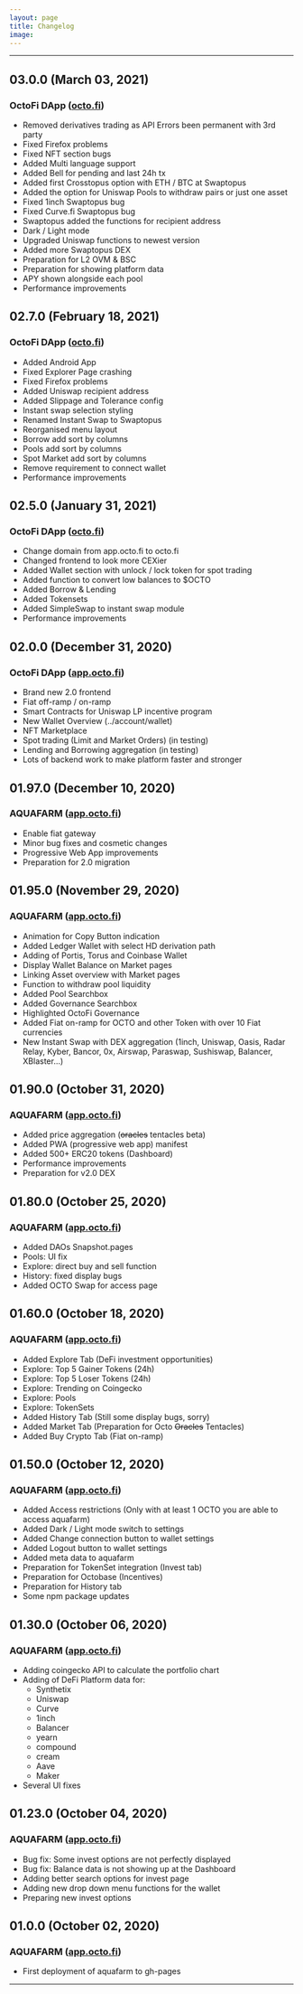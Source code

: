 ```yaml
---
layout: page
title: Changelog
image:
---
```


***

## 03.0.0 (March 03, 2021)
### OctoFi DApp ([octo.fi](https://octo.fi))
- Removed derivatives trading as API Errors been permanent with 3rd party
- Fixed Firefox problems 
- Fixed NFT section bugs
- Added Multi language support 
- Added Bell for pending and last 24h tx
- Added first Crosstopus option with ETH / BTC at Swaptopus
- Added the option for Uniswap Pools to withdraw pairs or just one asset 
- Fixed 1inch Swaptopus bug
- Fixed Curve.fi Swaptopus bug
- Swaptopus added the functions for recipient address
- Dark / Light mode
- Upgraded Uniswap functions to newest version
- Added more Swaptopus DEX
- Preparation for L2 OVM & BSC
- Preparation for showing platform data
- APY shown alongside each pool
- Performance improvements 

## 02.7.0 (February 18, 2021)
### OctoFi DApp ([octo.fi](https://octo.fi))
- Added Android App 
- Fixed Explorer Page crashing
- Fixed Firefox problems 
- Added Uniswap recipient address
- Added Slippage and Tolerance config
- Instant swap selection styling
- Renamed Instant Swap to Swaptopus
- Reorganised menu layout
- Borrow add sort by columns
- Pools add sort by columns
- Spot Market add sort by columns
- Remove requirement to connect wallet
- Performance improvements 

## 02.5.0 (January 31, 2021)
### OctoFi DApp ([octo.fi](https://octo.fi))
- Change domain from app.octo.fi to octo.fi
- Changed frontend to look more CEXier
- Added Wallet section with unlock / lock token for spot trading
- Added function to convert low balances to $OCTO
- Added Borrow & Lending 
- Added Tokensets
- Added SimpleSwap to instant swap module
- Performance improvements 

## 02.0.0 (December 31, 2020)
### OctoFi DApp ([app.octo.fi](https://app.octo.fi))
- Brand new 2.0 frontend
- Fiat off-ramp / on-ramp
- Smart Contracts for Uniswap LP incentive program
- New Wallet Overview (../account/wallet)
- NFT Marketplace
- Spot trading (Limit and Market Orders) (in testing)
- Lending and Borrowing aggregation (in testing)
- Lots of backend work to make platform faster and stronger

## 01.97.0 (December 10, 2020)
### AQUAFARM ([app.octo.fi](https://app.octo.fi))
- Enable fiat gateway
- Minor bug fixes and cosmetic changes
- Progressive Web App improvements
- Preparation for 2.0 migration

## 01.95.0 (November 29, 2020)
### AQUAFARM ([app.octo.fi](https://app.octo.fi))
- Animation for Copy Button indication
- Added Ledger Wallet with select HD derivation path
- Adding of Portis, Torus and Coinbase Wallet 
- Display Wallet Balance on Market pages
- Linking Asset overview with Market pages
- Function to withdraw pool liquidity 
- Added Pool Searchbox
- Added Governance Searchbox
- Highlighted OctoFi Governance 
- Added Fiat on-ramp for OCTO and other Token with over 10 Fiat currencies 
- New Instant Swap with DEX aggregation (1inch, Uniswap, Oasis, Radar Relay, Kyber, Bancor, 0x, Airswap, Paraswap, Sushiswap, Balancer, XBlaster…)

## 01.90.0 (October 31, 2020)
### AQUAFARM ([app.octo.fi](https://app.octo.fi))
- Added price aggregation (<s>oracles</s> tentacles beta)
- Added PWA (progressive web app) manifest
- Added 500+ ERC20 tokens (Dashboard)
- Performance improvements 
- Preparation for v2.0 DEX

## 01.80.0 (October 25, 2020)
### AQUAFARM ([app.octo.fi](https://app.octo.fi))
- Added DAOs Snapshot.pages
- Pools: UI fix
- Explore: direct buy and sell function 
- History: fixed display bugs
- Added OCTO Swap for access page 

## 01.60.0 (October 18, 2020)
### AQUAFARM ([app.octo.fi](https://app.octo.fi))
- Added Explore Tab (DeFi investment opportunities)
- Explore: Top 5 Gainer Tokens (24h)
- Explore: Top 5 Loser Tokens (24h)
- Explore: Trending on Coingecko
- Explore: Pools
- Explore: TokenSets
- Added History Tab (Still some display bugs, sorry)
- Added Market Tab (Preparation for Octo <s>Oracles</s> Tentacles)
- Added Buy Crypto Tab (Fiat on-ramp)

## 01.50.0 (October 12, 2020)
### AQUAFARM ([app.octo.fi](https://app.octo.fi))
- Added Access restrictions (Only with at least 1 OCTO you are able to access aquafarm)
- Added Dark / Light mode switch to settings
- Added Change connection button to wallet settings
- Added Logout button to wallet settings
- Added meta data to aquafarm
- Preparation for TokenSet integration (Invest tab)
- Preparation for Octobase (Incentives)
- Preparation for History tab
- Some npm package updates

## 01.30.0 (October 06, 2020)
### AQUAFARM ([app.octo.fi](https://app.octo.fi))
* Adding coingecko API to calculate the portfolio chart 
* Adding of DeFi Platform data for: 
	- Synthetix
	- Uniswap
	- Curve
	- 1inch 
	- Balancer 
	- yearn
	- compound
	- cream
	- Aave
	- Maker
* Several UI fixes 

## 01.23.0 (October 04, 2020)
### AQUAFARM ([app.octo.fi](https://app.octo.fi))
* Bug fix: Some invest options are not perfectly displayed
* Bug fix: Balance data is not showing up at the Dashboard 
* Adding better search options for invest page
* Adding new drop down menu functions for the wallet
* Preparing new invest options 

## 01.0.0 (October 02, 2020)
### AQUAFARM ([app.octo.fi](https://app.octo.fi))
* First deployment of aquafarm to gh-pages


***
